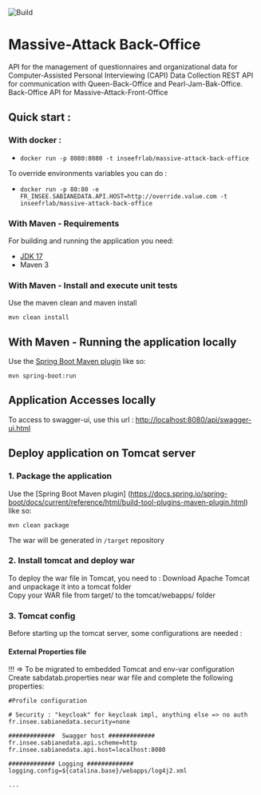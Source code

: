 ![Build](https://github.com/InseeFrLab/Sabiane-Data/actions/workflows/release.yml/badge.svg)

# Massive-Attack Back-Office
API for the management of questionnaires and organizational data for Computer-Assisted Personal Interviewing (CAPI) Data Collection 
REST API for communication with Queen-Back-Office and Pearl-Jam-Bak-Office.
Back-Office API for Massive-Attack-Front-Office

## Quick start :

### With docker :

- `docker run -p 8080:8080 -t inseefrlab/massive-attack-back-office`

To override environments variables you can do :

- `docker run -p 80:80 -e FR_INSEE.SABIANEDATA.API.HOST=http://override.value.com -t inseefrlab/massive-attack-back-office`

### With Maven - Requirements
For building and running the application you need:
- [JDK 17](https://adoptium.net/fr/temurin/releases/?version=17)
- Maven 3  

### With Maven - Install and execute unit tests
Use the maven clean and maven install 
```shell
mvn clean install
```  

## With Maven - Running the application locally
Use the [Spring Boot Maven plugin](https://docs.spring.io/spring-boot/docs/current/reference/html/build-tool-plugins-maven-plugin.html) like so:  
```shell
mvn spring-boot:run
```  

## Application Accesses locally
To access to swagger-ui, use this url : [http://localhost:8080/api/swagger-ui.html](http://localhost:8080/)  
 
## Deploy application on Tomcat server
### 1. Package the application
Use the [Spring Boot Maven plugin]  (https://docs.spring.io/spring-boot/docs/current/reference/html/build-tool-plugins-maven-plugin.html) like so:  
```shell
mvn clean package
```  
The war will be generated in `/target` repository  

### 2. Install tomcat and deploy war
To deploy the war file in Tomcat, you need to : 
Download Apache Tomcat and unpackage it into a tomcat folder  
Copy your WAR file from target/ to the tomcat/webapps/ folder  

### 3. Tomcat config
Before starting up the tomcat server, some configurations are needed : 
 

#### External Properties file
!!! => To be migrated to embedded Tomcat and env-var configuration  
Create sabdatab.properties near war file and complete the following properties:  
```properties  
#Profile configuration

# Security : "keycloak" for keycloak impl, anything else => no auth
fr.insee.sabianedata.security=none

#############  Swagger host ############# 
fr.insee.sabianedata.api.scheme=http
fr.insee.sabianedata.api.host=localhost:8080

############# Logging ############# 
logging.config=${catalina.base}/webapps/log4j2.xml

...